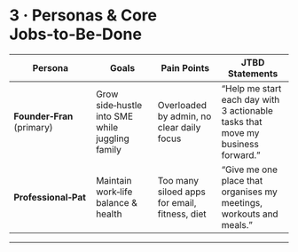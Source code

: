 # 3 · Personas & Core Jobs‑to‑Be‑Done
| Persona | Goals | Pain Points | JTBD Statements |
|---------|-------|-------------|-----------------|
| **Founder‑Fran** (primary) | Grow side‑hustle into SME while juggling family | Overloaded by admin, no clear daily focus | “Help me start each day with 3 actionable tasks that move my business forward.” |
| **Professional‑Pat** | Maintain work‑life balance & health | Too many siloed apps for email, fitness, diet | “Give me one place that organises my meetings, workouts and meals.” |

---
